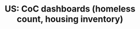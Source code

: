 ---
description: 'A complete map of all US Continua of Care, linked to dashboards showing
  their PIT and HIC counts.   [add tags: Homelessness Count, Housing Inventory, Social
  Service]'
last_edit: '2022-03-28T12:21:49.000Z'
link: https://homelessdata.com/dashboard/spm/
location: USA
shortname: coc_dashboard_homelessness
tags:
- Aggregator
title: 'US: CoC dashboards (homeless count, housing inventory)'
uuid: rec85fcB4Fr4w9tzw
---